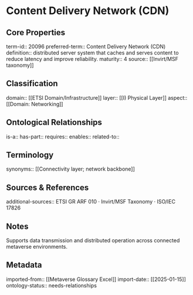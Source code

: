 # Content Delivery Network (CDN)

## Core Properties
term-id:: 20096
preferred-term:: Content Delivery Network (CDN)
definition:: distributed server system that caches and serves content to reduce latency and improve reliability.
maturity:: 4
source:: [[Invirt/MSF taxonomy]]

## Classification
domain:: [[ETSI Domain/Infrastructure]]
layer:: [[I) Physical Layer]]
aspect:: [[Domain: Networking]]

## Ontological Relationships
is-a:: 
has-part:: 
requires:: 
enables:: 
related-to:: 

## Terminology
synonyms:: [[Connectivity layer; network backbone]]

## Sources & References
additional-sources:: ETSI GR ARF 010 · Invirt/MSF Taxonomy · ISO/IEC 17826

## Notes
Supports data transmission and distributed operation across connected metaverse environments.

## Metadata
imported-from:: [[Metaverse Glossary Excel]]
import-date:: [[2025-01-15]]
ontology-status:: needs-relationships